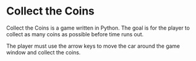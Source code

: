 # Collect the Coins

Collect the Coins is a game written in Python. The goal is for the player to collect as many coins as possible before time runs out.

The player must use the arrow keys to move the 
car around the game window and collect the coins.